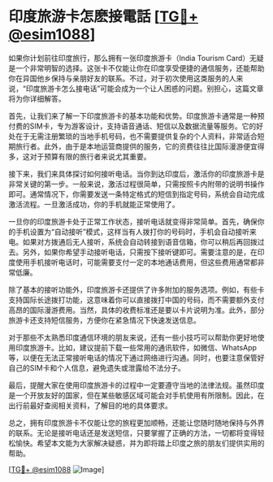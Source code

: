 # 印度旅游卡怎麽接電話 [[TG💪+ @esim1088](https://t.me/s/esim1088)]

如果你计划前往印度旅行，那么拥有一张印度旅游卡（India Tourism Card）无疑是一个非常明智的选择。这张卡不仅能让你在印度享受便捷的通信服务，还能帮助你在异国他乡保持与亲朋好友的联系。不过，对于初次使用这类服务的人来说，“印度旅游卡怎么接电话”可能会成为一个让人困惑的问题。别担心，这篇文章将为你详细解答。

首先，让我们来了解一下印度旅游卡的基本功能和优势。印度旅游卡通常是一种预付费的SIM卡，专为游客设计，支持语音通话、短信以及数据流量等服务。它的好处在于无需注册繁琐的当地手机号码，也不需要提供复杂的个人资料，非常适合短期旅行者。此外，由于是本地运营商提供的服务，它的资费往往比国际漫游便宜得多，这对于预算有限的旅行者来说尤其重要。

接下来，我们来具体探讨如何接听电话。当你到达印度后，激活你的印度旅游卡是非常关键的第一步。一般来说，激活过程很简单，只需按照卡内附带的说明书操作即可。通常情况下，你需要发送一条特定格式的短信到指定号码，系统会自动完成激活流程。一旦激活成功，你的手机就能正常使用了。

一旦你的印度旅游卡处于正常工作状态，接听电话就变得非常简单。首先，确保你的手机设置为“自动接听”模式，这样当有人拨打你的号码时，手机会自动接听来电。如果对方拨通后无人接听，系统会自动转接到语音信箱，你可以稍后再回拨过去。另外，如果你希望手动接听电话，只需按下接听键即可。需要注意的是，在印度使用手机接听电话时，可能需要支付一定的本地通话费用，但这些费用通常都非常低廉。

除了基本的接听功能外，印度旅游卡还提供了许多附加的服务选项。例如，有些卡支持国际长途拨打功能，这意味着你可以直接拨打中国的号码，而不需要额外支付高昂的国际漫游费用。当然，具体的收费标准还是要以卡片说明为准。此外，部分旅游卡还支持短信服务，方便你在紧急情况下快速发送信息。

对于那些不太熟悉印度通信环境的朋友来说，还有一些小技巧可以帮助你更好地使用印度旅游卡。比如，建议提前下载一些常用的通讯软件，如微信、WhatsApp等，以便在无法正常接听电话的情况下通过网络进行沟通。同时，也要注意保管好自己的SIM卡和个人信息，避免遗失或泄露给不法分子。

最后，提醒大家在使用印度旅游卡的过程中一定要遵守当地的法律法规。虽然印度是一个开放友好的国家，但在某些敏感区域可能会对手机使用有所限制。因此，在出行前最好查阅相关资料，了解目的地的具体要求。

总之，拥有印度旅游卡不仅能让您的旅程更加顺畅，还能让您随时随地保持与外界的联系。无论是接听电话还是发送短信，只要掌握了正确的方法，一切都将变得轻松愉快。希望本文能为大家解决疑惑，并为即将踏上印度之旅的朋友们提供实用的帮助。

[[TG💪+ @esim1088](https://t.me/s/esim1088) ![Image](https://i.postimg.cc/4NQfJmqS/Snipaste-2025-05-13-00-14-12.png)]